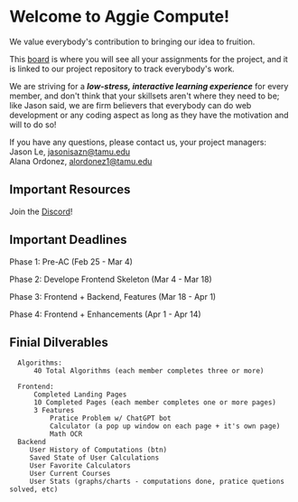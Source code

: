 # Welcome to Aggie Compute!
We value everybody's contribution to bringing our idea to fruition. 

This [board](https://github.com/orgs/aggie-coding-club/projects/4) is where you will see all your assignments for the project, and it is linked to our project repository to track everybody's work.

We are striving for a **_low-stress, interactive learning experience_** for every member, and don't think that your skillsets aren't where they need to be; like Jason said, we are firm believers that everybody can do web development or any coding aspect as long as they have the motivation and will to do so!

If you have any questions, please contact us, your project managers: </br >
Jason Le, jasonisazn@tamu.edu</br >
Alana Ordonez, alordonez1@tamu.edu 

## Important Resources
Join the [Discord](https://discord.gg/8eDhEfzh)!


## Important Deadlines
  
  Phase 1: Pre-AC                              (Feb 25 - Mar 4)
  
  Phase 2: Develope Frontend Skeleton          (Mar 4 - Mar 18)
  
  Phase 3: Frontend + Backend, Features        (Mar 18 - Apr 1)
  
  Phase 4: Frontend + Enhancements    (Apr 1 - Apr 14) 
  
 ## Finial Dilverables
      Algorithms:
          40 Total Algorithms (each member completes three or more)
      
      Frontend:
          Completed Landing Pages
          10 Completed Pages (each member completes one or more pages)
          3 Features
              Pratice Problem w/ ChatGPT bot
              Calculator (a pop up window on each page + it's own page)
              Math OCR 
      Backend
         User History of Computations (btn)
         Saved State of User Calculations
         User Favorite Calculators
         User Current Courses
         User Stats (graphs/charts - computations done, pratice quetions solved, etc)
      

